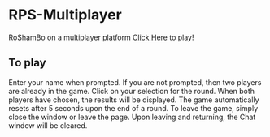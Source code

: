 # RPS-Multiplayer
RoShamBo on a multiplayer platform
[Click Here](https://wparks08.github.io/RPS-Multiplayer) to play!
## To play
Enter your name when prompted. If you are not prompted, then two players are already in the game.
Click on your selection for the round. When both players have chosen, the results will be displayed. The game automatically resets after 5 seconds upon the end of a round.
To leave the game, simply close the window or leave the page.
Upon leaving and returning, the Chat window will be cleared.
